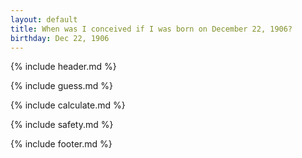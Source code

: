 ```yaml
---
layout: default
title: When was I conceived if I was born on December 22, 1906?
birthday: Dec 22, 1906
---
```


{% include header.md %}

{% include guess.md %}

{% include calculate.md %}

{% include safety.md %}

{% include footer.md %}



